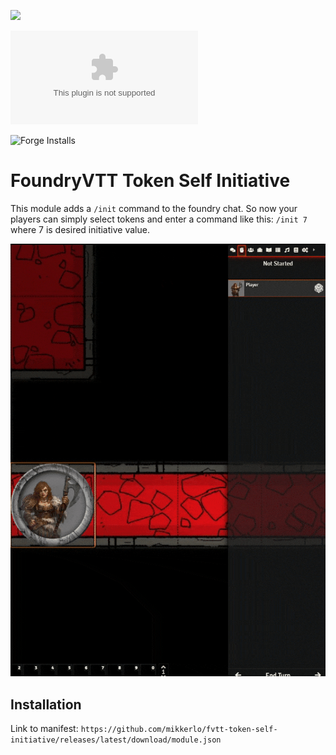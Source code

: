 ![](https://img.shields.io/badge/Foundry-v0.8.8-informational)
<!--- Downloads @ Latest Badge -->
<!--- replace <user>/<repo> with your username/repository -->
![Latest Release Download Count](https://img.shields.io/github/downloads/mikkerlo/fvtt-token-self-initiative/latest/module.zip)

<!--- Forge Bazaar Install % Badge -->
<!--- replace <your-module-name> with the `name` in your manifest -->
![Forge Installs](https://img.shields.io/badge/dynamic/json?label=Forge%20Installs&query=package.installs&suffix=%25&url=https%3A%2F%2Fforge-vtt.com%2Fapi%2Fbazaar%2Fpackage%2Fself-player-init&colorB=4aa94a)

# FoundryVTT Token Self Initiative

This module adds a `/init` command to the foundry chat. So now your players can simply select tokens and enter a command like this: `/init 7` where 7 is desired initiative value.

![Example](readme_files/fvtt-token-self-init-optimize.gif)

## Installation

Link to manifest: `https://github.com/mikkerlo/fvtt-token-self-initiative/releases/latest/download/module.json`

